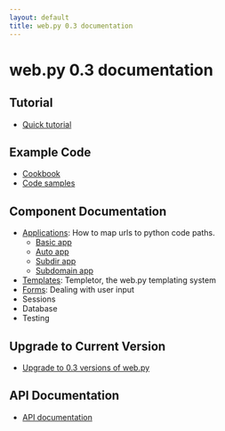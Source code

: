 ```yaml
---
layout: default
title: web.py 0.3 documentation
---
```


# web.py 0.3 documentation

## Tutorial

* [Quick tutorial](/tutorial3.en)

## Example Code

* [Cookbook](/cookbook)
* [Code samples](/src)

## Component Documentation
* [Applications](/docs/0.3/apps): How to map urls to python code paths.
    * [Basic app](/docs/0.3/apps/basic)
    * [Auto app](/docs/0.3/apps/auto)
    * [Subdir app](/docs/0.3/apps/subdir)
    * [Subdomain app](/docs/0.3/apps/subdomain)
* [Templates](/docs/0.3/templetor): Templetor, the web.py templating system
* [Forms](/form): Dealing with user input
* Sessions
* Database
* Testing

## Upgrade to Current Version

* [Upgrade to 0.3 versions of web.py](/docs/0.3/upgrade)


## API Documentation

* [API documentation](/docs/0.3/api)